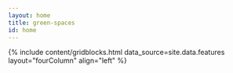```yaml
---
layout: home
title: green-spaces
id: home
---
```


{% include content/gridblocks.html data_source=site.data.features layout="fourColumn" align="left" %}
